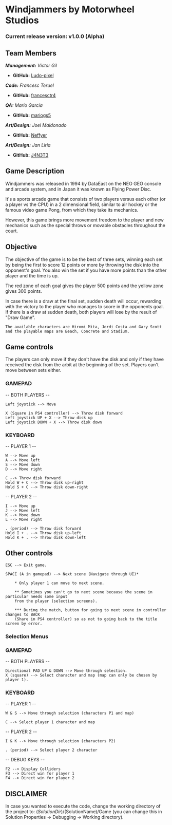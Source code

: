 # Windjammers by Motorwheel Studios

### Current release version: v1.0.0 (Alpha)

## Team Members

_**Management:** Víctor Gil_
* **GitHub:** [Ludo-pixel](https://github.com/Ludo-pixel)

_**Code:** Francesc Teruel_
* **GitHub:** [francesctr4](https://github.com/francesctr4)

_**QA:** Mario García_
* **GitHub:** [mariogs5](https://github.com/mariogs5)

_**Art/Design:** Joel Maldonado_
* **GitHub:** [Neffyer](https://github.com/Neffyer)

_**Art/Design:** Jan Liria_
* **GitHub:** [J4N3T3](https://github.com/J4N3T3)

## Game Description

Windjammers was released in 1994 by DataEast on the NEO GEO console 
and arcade system, and in Japan it was known as Flying Power Disc.

It's a sports arcade game that consists of two players versus 
each other (or a player vs the CPU) in a 2 dimensional field, 
similar to air hockey or the famous video game Pong, from which 
they take its mechanics. 

However, this game brings more movement freedom to the player 
and new mechanics such as the special throws or movable obstacles 
throughout the court.

## Objective

The objective of the game is to be the best of three sets, winning each set by being the first to score 12 points 
or more by throwing the disk into the opponent's goal. You also win the set if you have more points than the other 
player and the time is up.

The red zone of each goal gives the player 500 points and the yellow
zone gives 300 points.

In case there is a draw at the final set, sudden death will occur, rewarding with the victory to the player
who manages to score in the opponents goal. If there is a draw at sudden death, both players will lose by the
result of "Draw Game".

	The available characters are Hiromi Mita, Jordi Costa and Gary Scott 
	and the playable maps are Beach, Concrete and Stadium.

## Game controls

The players can only move if they don't have the disk and only if they have received the disk from the arbit
at the beginning of the set. Players can't move between sets either.

### GAMEPAD ###

-- BOTH PLAYERS --

	Left joystick --> Move

	X (Square in PS4 controller) --> Throw disk forward
	Left joystick UP + X --> Throw disk up
	Left joystick DOWN + X --> Throw disk down

### KEYBOARD ###

-- PLAYER 1 --

	W --> Move up
	A --> Move left
	S --> Move down
	D --> Move right

	C --> Throw disk forward
	Hold W + C --> Throw disk up-right
	Hold S + C --> Throw disk down-right

-- PLAYER 2 --

	I --> Move up
	J --> Move left
	K --> Move down
	L --> Move right

	. (period) --> Throw disk forward
	Hold I + . --> Throw disk up-left
	Hold K + . --> Throw disk down-left

## Other controls

	ESC --> Exit game.

	SPACE (A in gamepad) --> Next scene (Navigate through UI)*

	 	* Only player 1 can move to next scene.

	 	** Sometimes you can't go to next scene because the scene in particular needs some input
		from the player (selection screens).

	 	*** During the match, button for going to next scene in controller changes to BACK 
		(Share in PS4 controller) so as not to going back to the title screen by error.

### Selection Menus

### GAMEPAD ###

-- BOTH PLAYERS --

	Directional PAD UP & DOWN --> Move through selection.
	X (square) --> Select character and map (map can only be chosen by player 1).

### KEYBOARD ###

-- PLAYER 1 --

	W & S --> Move through selection (characters P1 and map)

	C --> Select player 1 character and map

-- PLAYER 2 --

	I & K --> Move through selection (characters P2)

	. (period) --> Select player 2 character

-- DEBUG KEYS --

	F2 --> Display Colliders
	F3 --> Direct win for player 1
	F4 --> Direct win for player 2

## DISCLAIMER

In case you wanted to execute the code, change the working directory of the project to: $(SolutionDir)/$(SolutionName)/Game 
(you can change this in Solution Properties -> Debugging -> Working directory).
